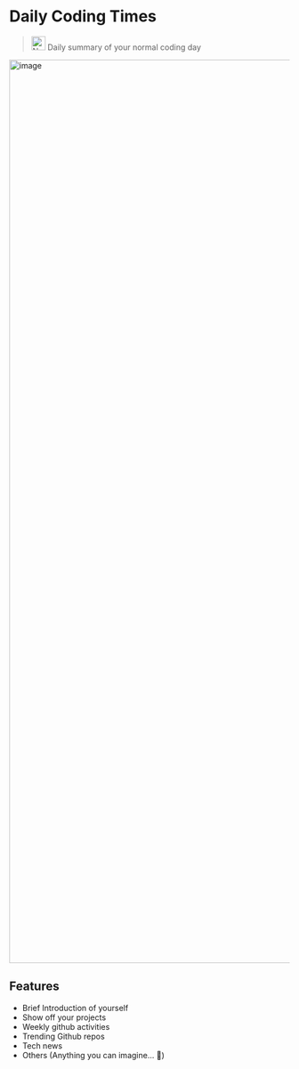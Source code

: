 # Daily Coding Times

> <img src="https://raw.githubusercontent.com/Tarikul-Islam-Anik/Animated-Fluent-Emojis/master/Emojis/Objects/Newspaper.png" alt="Newspaper" width="25" height="25" /> Daily summary of your normal coding day 

<img width="1624" alt="image" src="https://github.com/ddoddii/Daily-Coding-Times/assets/95014836/f8e94a1e-9e11-4c21-83a9-9c08603185c6">


## Features
- Brief Introduction of yourself
- Show off your projects
- Weekly github activities
- Trending Github repos
- Tech news
- Others (Anything you can imagine... 💭)